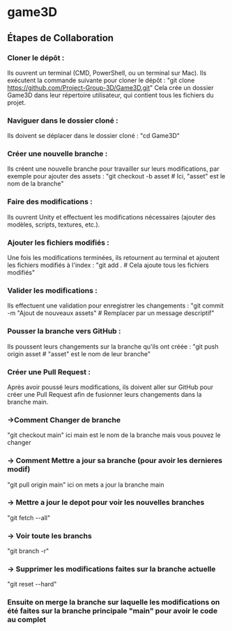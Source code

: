 # game3D
## Étapes de Collaboration

### Cloner le dépôt :
Ils ouvrent un terminal (CMD, PowerShell, ou un terminal sur Mac).
Ils exécutent la commande suivante pour cloner le dépôt :
"git clone https://github.com/Project-Group-3D/Game3D.git"
Cela crée un dossier Game3D dans leur répertoire utilisateur, qui contient tous les fichiers du projet.

### Naviguer dans le dossier cloné :
Ils doivent se déplacer dans le dossier cloné :
"cd Game3D"

### Créer une nouvelle branche :
Ils créent une nouvelle branche pour travailler sur leurs modifications, par exemple pour ajouter des assets :
"git checkout -b asset  # Ici, "asset" est le nom de la branche"

### Faire des modifications :
Ils ouvrent Unity et effectuent les modifications nécessaires (ajouter des modèles, scripts, textures, etc.).

### Ajouter les fichiers modifiés :
Une fois les modifications terminées, ils retournent au terminal et ajoutent les fichiers modifiés à l'index :
"git add .  # Cela ajoute tous les fichiers modifiés"

### Valider les modifications :
Ils effectuent une validation pour enregistrer les changements :
"git commit -m "Ajout de nouveaux assets"  # Remplacer par un message descriptif"

### Pousser la branche vers GitHub :
Ils poussent leurs changements sur la branche qu'ils ont créée :
"git push origin asset  # "asset" est le nom de leur branche"

### Créer une Pull Request :
Après avoir poussé leurs modifications, ils doivent aller sur GitHub pour créer une Pull Request afin de fusionner leurs changements dans la branche main.

### ->Comment Changer de branche
"git checkout main" ici main est le nom de la branche mais vous pouvez le changer 

### -> Comment Mettre a jour sa branche (pour avoir les dernieres modif)
"git pull origin main" ici on mets a jour la branche main

### -> Mettre a jour le depot pour voir les nouvelles branches
"git fetch --all"

### -> Voir toute les branchs
"git branch -r"

### -> Supprimer les modifications faites sur la branche actuelle
"git reset --hard"

### Ensuite on merge la branche sur laquelle les modifications on été faites sur la branche principale "main" pour avoir le code au complet

